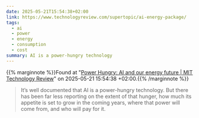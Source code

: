 ```yaml
---
date: 2025-05-21T15:54:38+02:00
link: https://www.technologyreview.com/supertopic/ai-energy-package/
tags:
  - ai
  - power
  - energy
  - consumption
  - cost
summary: AI is a power-hungry technology
---
```

{{% marginnote %}}Found at "[Power Hungry: AI and our energy future | MIT Technology Review](https://web.archive.org/web/20250521155438/https://www.technologyreview.com/supertopic/ai-energy-package/)" on 2025-05-21 15:54:38 +02:00.{{% /marginnote %}}

> It’s well documented that AI is a power-hungry technology. But there has been far less reporting on the extent of that hunger, how much its appetite is set to grow in the coming years, where that power will come from, and who will pay for it.